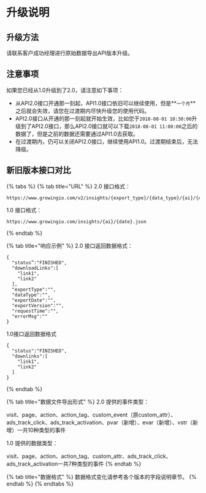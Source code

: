 # 升级说明

## 升级方法

请联系客户成功经理进行原始数据导出API版本升级。

## 注意事项

如果您已经从1.0升级到了2.0，请注意如下事项：

* 从API2.0接口开通那一刻起，API1.0接口依旧可以继续使用，但是**`一个月`**之后就会失效，请您在过渡期内尽快升级您的使用代码。
* API2.0接口从开通的那一刻起就开始生效，比如您于`2018-08-01 10:30:00`升级到了API2.0接口，那么API2.0接口就可以下载`2018-08-01 11:00:00`之后的数据了，但是之前的数据还需要通过API1.0去获取。
* 在过渡期内，仍可以关闭API2.0接口，继续使用API1.0。过渡期结束后，无法降级。

## 新旧版本接口对比

{% tabs %}
{% tab title="URL" %}
2.0 接口格式：

```
https://www.growingio.com/v2/insights/{export_type}/{data_type}/{ai}/{export_date}.json
```

1.0 接口格式：

```
https://www.growingio.com/insights/{ai}/{date}.json
```
{% endtab %}

{% tab title="响应示例" %}
2.0 接口返回数据格式：

```
{
  "status”:"FINISHED",
  "downloadLinks":[
    "link1",
    "link2"
  ],
  "exportType":"",
  "dataType":"",
  "exportDate":"",
  "exportVersion":"",
  "requestTime":"",
  "errorMsg":""
}
```

1.0接口返回数据格式

```
{
  "status":"FINISHED",
  "downlinks":[
    "link1",
    "link2"
  ]
}
```
{% endtab %}

{% tab title="数据文件导出形式" %}
2.0 提供的事件类型：

visit、page、action、action\_tag、custom\_event（原custom\_attr）、ads\_track\_click、ads\_track\_activation、pvar（新增）、evar（新增）、vstr（新增）一共10种类型的事件

1.0 提供的数据类型：

visit、page、action、action\_tag、custom\_attr、ads\_track\_click、ads\_track\_activation一共7种类型的事件
{% endtab %}

{% tab title="数据格式" %}
数据格式变化请参考各个版本的字段说明章节。
{% endtab %}
{% endtabs %}
